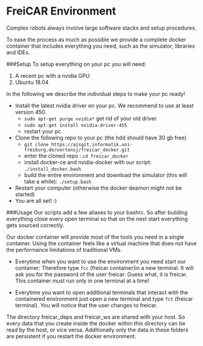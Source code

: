 # FreiCAR Environment

Complex robots always involve large software stacks and setup procedures. 

To ease the process as much as possible we provide a complete docker container that includes everything you need, such as the simulator, libraries and IDEs.

###Setup
To setup everything on your pc you will need:
1. A recent pc with a nvidia GPU
2. Ubuntu 18.04

In the following we describe the individual steps to make your pc ready!
* Install the latest nvidia driver on your pc. We recommend to use at least version 450.
  * `sudo apt-get purge nvidia*` get rid of your old driver
  * `sudo apt-get install nvidia-driver-455`
  * restart your pc
* Clone the following repo to your pc (the hdd should have 30 gb free)
  * `git clone https://aisgit.informatik.uni-freiburg.de/vertensj/freicar_docker.git`
  * enter the cloned repo : `cd freicar_docker`
  * install docker-ce and nvidia-docker with our script: `./install_docker.bash`
  * build the entire environment and download the simulator (this will take a while): `./setup.bash`
* Restart your computer (otherwise the docker deamon might not be started)
* You are all set! :) 

###Usage
Our scripts add a few aliases to your bashrc. So after building everything close every open terminal so that on the next start everything gets sourced correctly.

Our docker container will provide most of the tools you need in a single container.
Using the container feels like a virtual machine that does not have the performance limitations of traditional VMs.

* Everytime when you want to use the environment you need start our container:
Therefore type `fcc` (freicar container)in a new terminal. It will ask you for the password of the user freicar. Guess what, it is freicar. This container must run only in one terminal at a time!

* Everytime you want to open additional terminals that interact with the containered environment just open a new terminal and type `fct` (freicar terminal). You will notice that the user changes to freicar.

The directory freicar_deps and freicar_ws are shared with your host. So every data that you create inside the docker within this directory can be read by the host, or vice versa. Additionally only the data in these folders are persistent if you restart the docker environment. 



